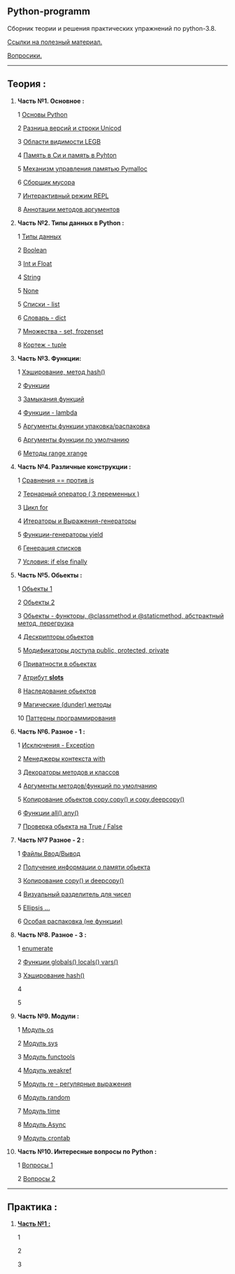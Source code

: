 Python-programm
---

Сборник теории и решения практических упражнений по python-3.8.

[Ссылки на полезный материал.](links.md)

[Вопросики.](questions.md)

---

Теория :
---
 
1)  **Часть №1. Основное :**

    1 [Основы Python](Часть_1/Основы.md )
    
    2 [Разница версий и строки Unicod](Часть_1/Разница_версий.md )

    3 [Области видимости LEGB](Часть_1/Области_видимости.md)

    4 [Память в Си и память в Pyhton](Часть_1/Память_Си_Python.md)

    5 [Механизм управления памятью Pymalloc](Часть_1/Механизм_памяти_Pymalloc.md )

    6 [Сборщик мусора](Часть_1/Сборщик_мусора.md )
    
    7 [Интерактивный режим REPL](Часть_1/Интерактивный_режим_REPL.md )
    
    8 [Аннотации методов аргументов](Часть_1/Аннотации.md )


2) **Часть №2. Типы данных в Python :**

    1 [Типы данных](Часть_2/Типы_данных.md)
   
    2 [Boolean](Часть_2/Bool.md)
   
    3 [Int и Float](Часть_2/Integer.md)
   
    4 [String](Часть_2/Строки.md)
   
    5 [None](Часть_2/)
   
    5 [Списки - list](Часть_2/Списки.md)
   
    6 [Словарь - dict](Часть_2/Словари.md)
   
    7 [Множества - set, frozenset](Часть_2/Множества.md )
   
    8 [Кортеж - tuple](Часть_2/)


3) **Часть №3. Функции:**

    1 [Хэширование, метод hash()](Часть_3/)

    2 [Функции](Часть_3/Функции.md)
   
    3 [Замыкания функций](Часть_3/Замыкания_функций.md)
   
    4 [Функции - lambda](Часть_3/Функции_lambda.md)
   
    5 [Аргументы функции упаковка/распаковка](Часть_3/Упаковка_и_распаковка_аргументов_функции.md)
   
    6 [Аргументы функции по умолчанию](Часть_3/Аргументы_функции_по_умолчанию.md)
   
    6 [Методы range xrange](Часть_3/Метод_range_xrange.md)


4) **Часть №4. Различные конструкции :**

    1 [Сравнения == против is](Часть_4/Сравнение.md)

    2 [Тернарный оператор ( 3 переменных )](Часть_4/Тернарный_оператор.md )

    3 [Цикл for](Часть_4/)

    4 [Итераторы и Выражения-генераторы ](Часть_4/Итераторы_выражения_генераторы.md)

    5 [Функции-генераторы yield](Часть_4/Функции_генераторы_yield.md)

    6 [Генерация списков](Часть_4/Генерация_списков.md)
   
    7 [Условия: if else finally](Часть_4/Условия.md)
   

5) **Часть №5. Обьекты :**

    1 [Обьекты 1](Часть_5/Обьекты_1.md )
   
    2 [Обьекты 2](Часть_5/Обьекты_2.md )
   
    3 [Обьекты - функторы, @classmethod и @staticmethod, абстрактный метод, перегрузка ](Часть_5/Обьекты_3.md )
   
    4 [Дескрипторы обьектов](Часть_5/Дескрипторы.md )

    5 [Модификаторы доступа public, protected, private](Часть_5/ )

    6 [Приватности в обьектах](Часть_5/Приватность.md)
   
    7 [Атрибут __slots__](Часть_5/Механизм__slots__.md )
   
    8 [Наследование обьектов](Часть_5/Наследование.md )
   
    9 [Магические (dunder) методы](Часть_5/Магические_методы.md )
   
    10 [Паттерны программирования](Часть_5/Паттерны.md )
   


6) **Часть №6. Разное - 1 :**

    1 [Исключения - Exception](Часть_6/Исключения.md)

    2 [Менеджеры контекста with](Часть_6/Исключения.md)
   
    3 [Декораторы методов и классов](Часть_6/Декораторы.md)
   
    4 [Аргументы методов/функций по умолчанию](Часть_6/)
   
    5 [Копирование обьектов copy.copy() и copy.deepcopy() ](Часть_6/)
   
    6 [Функции all() any() ](Часть_6/Функции_all_any.md)
   
    7 [Проверка обьекта на True / False](Часть_6/Сравнение_обьектов.md)
   

7) **Часть №7 Разное - 2 :**

    1 [Файлы Ввод/Вывод](Часть_7/Файлы_ввод_вывод.md )
   
    2 [Получение информации о памяти обьекта](Часть_7/Получение_информации_о_памяти_обьекта.md )

    3 [Копирование copy() и deepcopy()](Часть_7/Копирование_обьектов.md )

    4 [Визуальный разделитель для чисел](Часть_7/Визуальный_разделитель_для_чисел.md )

    5 [Ellipsis ...](Часть_7/Ellipsis.md)
   
    6 [Особая распаковка (не функции)](Часть_7/Распаковка.md)


8) **Часть №8. Разное - 3 :**

    1 [enumerate](Часть_8/Функция_enumerate.md)
   
    2 [Функции globals() locals() vars()](Часть_8/Функции_областей_видимости.md)
   
    3 [Хэширование hash()](Часть_8/Хэширование_hash.md)
   
    4 [](Часть_8/)
   
    5 [](Часть_8/)


9) **Часть №9. Модули :**
   
    1 [Модуль os ](Часть_9/Модуль_os.md)
   
    2 [Модуль sys](Часть_9/Модуль_sys.md)
   
    3 [Модуль functools](Часть_9/Модуль_functools.md)
   
    4 [Модуль weakref](Часть_9/Модуль_weakref.md)
   
    5 [Модуль re - регулярные выражения](Часть_9/Модуль_re.md)
   
    6 [Модуль random](Часть_9/Модуль_random.md)
   
    7 [Модуль time](Часть_9/Модуль_time.md)
   
    8 [Модуль Async](Часть_9/Модуль_Async.md)
   
    9 [Модуль crontab](Часть_9/Модуль_crontab.md)


10) **Часть №10. Интересные вопросы по Python :**

    1 [Вопросы 1](Часть_10/Вопросы_1.md)
    
    2 [Вопросы 2](Часть_10/Вопросы_2.md)



---

Практика :
---

1) **[Часть №1 :](Практика_1/)**

    1 [](Практика_1/)
   
    2 [](Практика_1/)
   
    3 [](Практика_1/)
   


